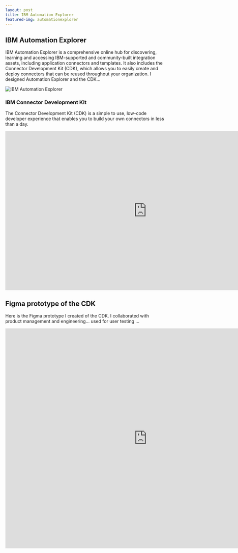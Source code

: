 ```yaml
---
layout: post
title: IBM Automation Explorer
featured-img: automationexplorer
---
```




## IBM Automation Explorer

IBM Automation Explorer is a comprehensive online hub for discovering, learning and accessing IBM-supported and community-built integration assets, including application connectors and templates. It also includes the Connector Development Kit (CDK), which allows you to easily create and deploy connectors that can be reused throughout your organization. I designed Automation Explorer and the CDK...

![IBM Automation Explorer](https://garythornton.github.io/portfolio/assets/img/posts/Automationexplorer-feature.png)

### IBM Connector Development Kit

The Connector Development Kit (CDK) is a simple to use, low-code developer experience that enables you to build your own connectors in less than a day.

<div class="embed-responsive embed-responsive-16by9">
<iframe width="888" height="500" src="https://www.youtube.com/embed/7DTCfNslmGY" title="Introducing the Connector Development Kit" frameborder="0" allow="accelerometer; autoplay; clipboard-write; encrypted-media; gyroscope; picture-in-picture; web-share" referrerpolicy="strict-origin-when-cross-origin" allowfullscreen></iframe>
 </div>

## Figma prototype of the CDK

Here is the Figma prototype I created of the CDK. I collaborated with product management and engineering...   used for user testing ... 

<div class="embed-responsive embed-responsive-16by9">
<iframe style="border: 1px solid rgba(0, 0, 0, 0.1);" width="888" height="690" src="https://embed.figma.com/proto/RBmc89db8zlayvojpUmStT/Portfolio?page-id=&node-id=303-125953&node-type=frame&viewport=-3050%2C-3882%2C0.29&scaling=scale-down-width&content-scaling=fixed&starting-point-node-id=303%3A128622&embed-host=share" allowfullscreen></iframe>
 </div>
